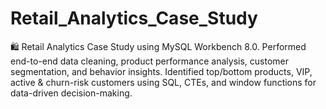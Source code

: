 # Retail_Analytics_Case_Study
🛍️ Retail Analytics Case Study using MySQL Workbench 8.0. Performed end-to-end data cleaning, product performance analysis, customer segmentation, and behavior insights. Identified top/bottom products, VIP, active &amp; churn-risk customers using SQL, CTEs, and window functions for data-driven decision-making.
